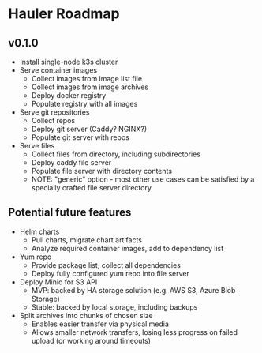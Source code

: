 # Hauler Roadmap

## v0.1.0

- Install single-node k3s cluster
- Serve container images
  - Collect images from image list file
  - Collect images from image archives
  - Deploy docker registry
  - Populate registry with all images
- Serve git repositories 
  - Collect repos
  - Deploy git server (Caddy? NGINX?)
  - Populate git server with repos
- Serve files
  - Collect files from directory, including subdirectories
  - Deploy caddy file server
  - Populate file server with directory contents
  - NOTE: "generic" option - most other use cases can be satisfied by a specially crafted file
    server directory


## Potential future features

- Helm charts
  - Pull charts, migrate chart artifacts
  - Analyze required container images, add to dependency list
- Yum repo
  - Provide package list, collect all dependencies
  - Deploy fully configured yum repo into file server
- Deploy Minio for S3 API
  - MVP: backed by HA storage solution (e.g. AWS S3, Azure Blob Storage)
  - Stable: backed by local storage, including backups
- Split archives into chunks of chosen size
  - Enables easier transfer via physical media
  - Allows smaller network transfers, losing less progress on failed upload (or working around timeouts)
